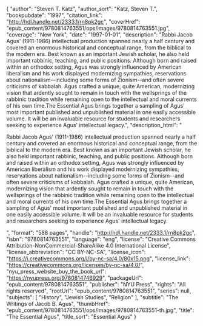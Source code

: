 {
  "author": "Steven T. Katz",
  "author_sort": "Katz, Steven T.",
  "bookpubdate": "1997",
  "citation_link": "http://hdl.handle.net/2333.1/rn8pk2gc",
  "coverHref": "epub_content/9780814763551/ops/images/9780814763551.jpg",
  "coverage": "New York",
  "date": "1997-01-01",
  "description": "Rabbi Jacob Agus' (1911-1986) intellectual production spanned nearly a half century and covered an enormous historical and conceptual range, from the biblical to the modern era. Best known as an important Jewish scholar, he also held important rabbinic, teaching, and public positions. Although born and raised within an orthodox setting, Agus was strongly influenced by American liberalism and his work displayed modernizing sympathies, reservations about nationalism--including some forms of Zionism--and often severe criticisms of kabbalah. Agus crafted a unique, quite American, modernizing vision that ardently sought to remain in touch with the wellsprings of the rabbinic tradition while remaining open to the intellectual and moral currents of his own time.The Essential Agus brings together a sampling of Agus' most important published and unpublished material in one easily accessible volume. It will be an invaluable resource for students and researchers seeking to experience Agus' intellectual legacy.",
  "description_html": "<p>Rabbi Jacob Agus' (1911-1986) intellectual production spanned nearly a half century and covered an enormous historical and conceptual range, from the biblical to the modern era. Best known as an important Jewish scholar, he also held important rabbinic, teaching, and public positions. Although born and raised within an orthodox setting, Agus was strongly influenced by American liberalism and his work displayed modernizing sympathies, reservations about nationalism--including some forms of Zionism--and often severe criticisms of kabbalah. Agus crafted a unique, quite American, modernizing vision that ardently sought to remain in touch with the wellsprings of the rabbinic tradition while remaining open to the intellectual and moral currents of his own time.The Essential Agus brings together a sampling of Agus' most important published and unpublished material in one easily accessible volume. It will be an invaluable resource for students and researchers seeking to experience Agus' intellectual legacy.</p>",
  "format": "588 pages",
  "handle": "http://hdl.handle.net/2333.1/rn8pk2gc",
  "isbn": "9780814763551",
  "language": "eng",
  "license": "Creative Commons Attribution-NonCommercial-ShareAlike 4.0 International License",
  "license_abbreviation": "CC BY-NC-SA",
  "license_icon": "https://i.creativecommons.org/l/by-nc-sa/4.0/80x15.png",
  "license_link": "https://creativecommons.org/licenses/by-nc-sa/4.0/",
  "nyu_press_website_buy_the_book_url": "https://nyupress.org/9780814746929",
  "packageUrl": "epub_content/9780814763551",
  "publisher": "NYU Press",
  "rights": "All rights reserved",
  "rootUrl": "epub_content/9780814763551",
  "series": null,
  "subjects": [
    "History",
    "Jewish Studies",
    "Religion"
  ],
  "subtitle": "The Writings of Jacob B. Agus",
  "thumbHref": "epub_content/9780814763551/ops/images/9780814763551-th.jpg",
  "title": "The Essential Agus",
  "title_sort": "Essential Agus"
}
